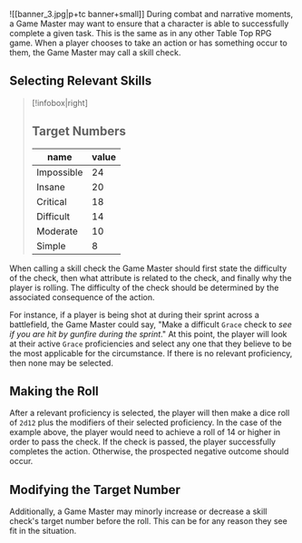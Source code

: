 ![[banner_3.jpg|p+tc banner+small]]
During combat and narrative moments, a Game Master may want to ensure that a character is able to successfully complete a given task. This is the same as in any other Table Top RPG game. When a player chooses to take an action or has something occur to them, the Game Master may call a skill check. 

## Selecting Relevant Skills
> [!infobox|right]
> ## Target Numbers
> | name | value |
> | --- | --- |
> | Impossible | 24 |
> | Insane | 20 |
> | Critical | 18 |
> | Difficult | 14 |
> | Moderate | 10 |
> | Simple | 8 |

When calling a skill check the Game Master should first state the difficulty of the check, then what attribute is related to the check, and finally why the player is rolling. The difficulty of the check should be determined by the associated consequence of the action. 

For instance, if a player is being shot at during their sprint across a battlefield, the Game Master could say, "Make a difficult `Grace` check to *see if you are hit by gunfire during the sprint*." At this point, the player will look at their active `Grace` proficiencies and select any one that they believe to be the most applicable for the circumstance. If there is no relevant proficiency, then none may be selected.

## Making the Roll
After a relevant proficiency is selected, the player will then make a dice roll of `2d12` plus the modifiers of their selected proficiency. In the case of the example above, the player would need to achieve a roll of 14 or higher in order to pass the check. If the check is passed, the player successfully completes the action. Otherwise, the prospected negative outcome should occur.

## Modifying the Target Number
Additionally, a Game Master may minorly increase or decrease a skill check's target number before the roll. This can be for any reason they see fit in the situation. 